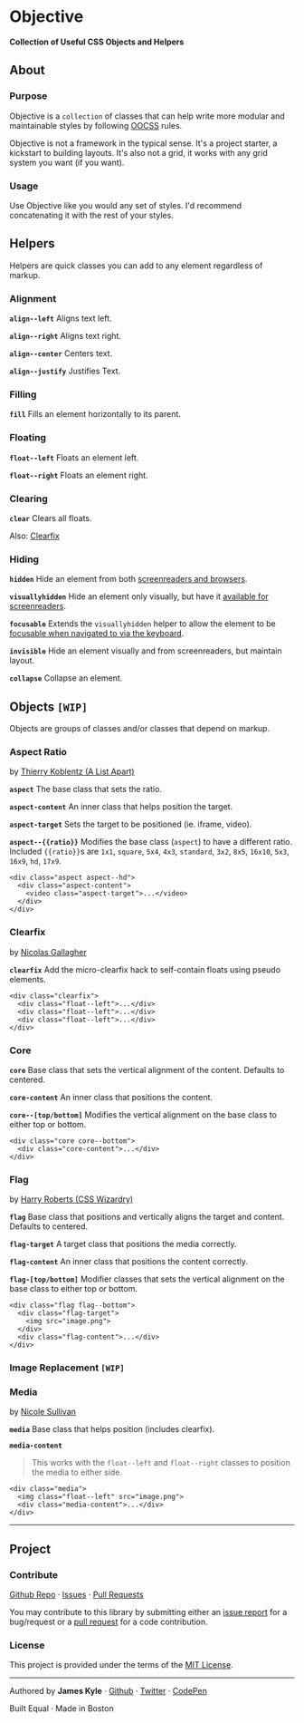 # Objective

**Collection of Useful CSS Objects and Helpers**

## About

### Purpose

Objective is a `collection` of classes that can help write more modular and maintainable styles by following [OOCSS](http://coding.smashingmagazine.com/2011/12/12/an-introduction-to-object-oriented-css-oocss/) rules.

Objective is not a framework in the typical sense. It's a project starter, a kickstart to building layouts. It's also not a grid, it works with any grid system you want (if you want).

### Usage

Use Objective like you would any set of styles. I'd recommend concatenating it with the rest of your styles.

## Helpers

Helpers are quick classes you can add to any element regardless of markup.

### Alignment

**`align--left`** Aligns text left.

**`align--right`** Aligns text right.

**`align--center`** Centers text.

**`align--justify`** Justifies Text.

### Filling

**`fill`** Fills an element horizontally to its parent.

### Floating

**`float--left`** Floats an element left.

**`float--right`** Floats an element right.

### Clearing

**`clear`** Clears all floats.

Also: [Clearfix](#clearfix)

### Hiding

**`hidden`** Hide an element from both [screenreaders and browsers](http://h5bp.com/u).

**`visuallyhidden`** Hide an element only visually, but have it [available for screenreaders](http://h5bp.com/v).

**`focusable`** Extends the `visuallyhidden` helper to allow the element to be [focusable when navigated to via the keyboard](http://h5bp.com/p).

**`invisible`** Hide an element visually and from screenreaders, but maintain layout.

**`collapse`** Collapse an element.

## Objects `[WIP]`

Objects are groups of classes and/or classes that depend on markup.

### Aspect Ratio

by [Thierry Koblentz (A List Apart)](http://alistapart.com/article/creating-intrinsic-ratios-for-video)

**`aspect`** The base class that sets the ratio.

**`aspect-content`** An inner class that helps position the target.

**`aspect-target`** Sets the target to be positioned (ie. iframe, video).

**`aspect--{{ratio}}`** Modifies the base class (`aspect`) to have a different ratio. Included `{{ratio}}`s are `1x1`, `square`, `5x4`, `4x3`, `standard`, `3x2`, `8x5`, `16x10`, `5x3`, `16x9`, `hd`, `17x9`.


```
<div class="aspect aspect--hd">
  <div class="aspect-content">
    <video class="aspect-target">...</video>
  </div>
</div>
```

### Clearfix

by [Nicolas Gallagher](http://nicolasgallagher.com/micro-clearfix-hack/)

**`clearfix`** Add the micro-clearfix hack to self-contain floats using pseudo elements.

```
<div class="clearfix">
  <div class="float--left">...</div>
  <div class="float--left">...</div>
  <div class="float--left">...</div>
</div>
```

### Core

**`core`** Base class that sets the vertical alignment of the content. Defaults to centered.

**`core-content`** An inner class that positions the content.

**`core--[top/bottom]`** Modifies the vertical alignment on the base class to either top or bottom.

```
<div class="core core--bottom">
  <div class="core-content">...</div>
</div>
```

### Flag

by [Harry Roberts (CSS Wizardry)](http://csswizardry.com/2013/05/the-flag-object/)

**`flag`** Base class that positions and vertically aligns the target and content. Defaults to centered.

**`flag-target`** A target class that positions the media correctly.

**`flag-content`** An inner class that positions the content correctly.

**`flag-[top/bottom]`** Modifier classes that sets the vertical alignment on the base class to either top or bottom.

```
<div class="flag flag--bottom">
  <div class="flag-target">
    <img src="image.png">
  </div>
  <div class="flag-content">...</div>
</div>
```

### Image Replacement **`[WIP]`**

### Media

by [Nicole Sullivan](http://www.stubbornella.org/content/2010/06/25/the-media-object-saves-hundreds-of-lines-of-code/)

**`media`** Base class that helps position (includes clearfix).

**`media-content`**

> This works with the `float--left` and `float--right` classes to position the media to either side.

```
<div class="media">
  <img class="float--left" src="image.png">
  <div class="media-content">...</div>
</div>
```

---

## Project

### Contribute

[Github Repo](https://github.com/thejameskyle/objective/) · [Issues](https://github.com/thejameskyle/objective/issues) · [Pull Requests](https://github.com/thejameskyle/objective/pulls)

You may contribute to this library by submitting either an [issue report](https://github.com/thejameskyle/objective/issues) for a bug/request or a [pull request](https://github.com/thejameskyle/objective/pulls) for a code contribution.

### License

This project is provided under the terms of the [MIT License](LICENSE.md).

---

Authored by **James Kyle** · [Github](http://github.com/thejameskyle) · [Twitter](http://twitter.com/thejameskyle) · [CodePen](http://codepen.io/thejameskyle)

Built Equal · Made in Boston
